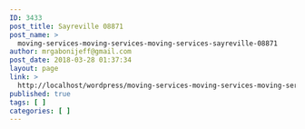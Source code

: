 ```yaml
---
ID: 3433
post_title: Sayreville 08871
post_name: >
  moving-services-moving-services-moving-services-sayreville-08871
author: mrgabonijeff@gmail.com
post_date: 2018-03-28 01:37:34
layout: page
link: >
  http://localhost/wordpress/moving-services-moving-services-moving-services-sayreville-08871/
published: true
tags: [ ]
categories: [ ]
---
```

